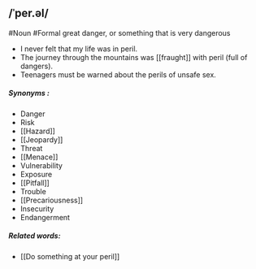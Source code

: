 ## /ˈper.əl/ 
#Noun #Formal 
great danger, or something that is very dangerous

- I never felt that my life was in peril.
- The journey through the mountains was [[fraught]] with peril (full of dangers).
- Teenagers must be warned about the perils of unsafe sex.

##### Synonyms :
- Danger
- Risk
- [[Hazard]]
- [[Jeopardy]]
- Threat
- [[Menace]]
- Vulnerability
- Exposure
- [[Pitfall]]
- Trouble
- [[Precariousness]]
- Insecurity
- Endangerment

##### Related words:
- [[Do something at your peril]]
